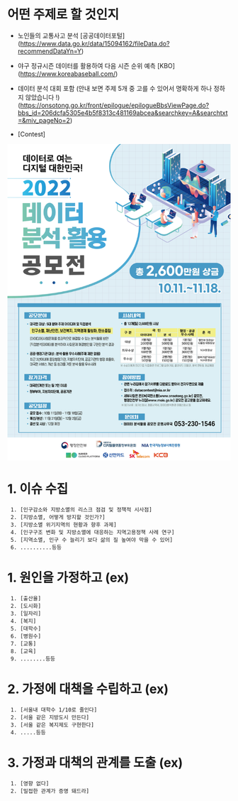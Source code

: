 
# 어떤 주제로 할 것인지

+ 노인들의 교통사고 분석
   [공공데이터포털] (https://www.data.go.kr/data/15094162/fileData.do?recommendDataYn=Y)

+ 야구 정규시즌 데이터를 활용하여 다음 시즌 순위 예측
   [KBO] (https://www.koreabaseball.com/)


+ 데이터 분석 대회 포함 (안내 보면 주제 5개 중 고를 수 있어서 명확하게 하나 정하지 않았습니다 !) (https://onsotong.go.kr/front/epilogue/epilogueBbsViewPage.do?bbs_id=206dcfa5305e4b5f8313c481169abcea&searchkey=A&searchtxt=&miv_pageNo=2)
  
+ [Contest]
 <img src="./malripo/data/img/Contest.jpg">

# 1. 이슈 수집
     1. [인구감소와 지방소멸의 리스크 점검 및 정책적 시사점]
     2. [지방소멸, 어떻게 방지할 것인가?]
     3. [지방소멸 위기지역의 현황과 향후 과제] 
     4. [인구구조 변화 및 지방소멸에 대응하는 지역고용정책 사례 연구]
     5. [지역소멸, 인구 수 늘리기 보다 삶의 질 높여야 막을 수 있어]
     6. ..........등등
   
# 1. 원인을 가정하고 (ex)
     1. [출산율]
     2. [도시화]
     3. [일자리]
     4. [복지]
     5. [대학수]
     6. [병원수]
     7. [교통]
     8. [교육]
     9. ........등등
   
# 2. 가정에 대책을 수립하고 (ex)
     1. [서울내 대학수 1/10로 줄인다]
     2. [서울 같은 지방도시 만든다]
     3. [서울 같은 복지제도 구현한다]
     4. .....등등

# 3. 가정과 대책의 관계를 도출 (ex)
     1. [영향 없다]
     2. [밀접한 관계가 증명 돼드라]
 